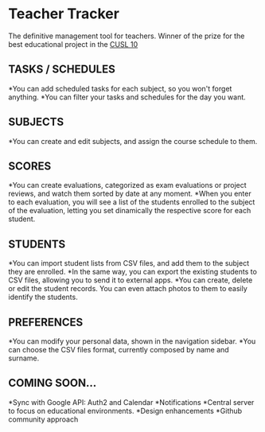 # Teacher Tracker
The definitive management tool for teachers.
Winner of the prize for the best educational project in the [CUSL 10](https://www.concursosoftwarelibre.org/1516/node/40)

## TASKS / SCHEDULES
*You can add scheduled tasks for each subject, so you won't forget anything.
*You can filter your tasks and schedules for the day you want.

## SUBJECTS
*You can create and edit subjects, and assign the course schedule to them.

## SCORES
*You can create evaluations, categorized as exam evaluations or project reviews, and watch them sorted by date at any moment.
*When you enter to each evaluation, you will see a list of the students enrolled to the subject of the evaluation, letting you set dinamically the respective score for each student.

## STUDENTS
*You can import student lists from CSV files, and add them to the subject they are enrolled.
*In the same way, you can export the existing students to CSV files, allowing you to send it to external apps.
*You can create, delete or edit the student records. You can even attach photos to them to easily identify the students.

## PREFERENCES
*You can modify your personal data, shown in the navigation sidebar.
*You can choose the CSV files format, currently composed by name and surname.

## COMING SOON...
*Sync with Google API: Auth2 and Calendar
*Notifications
*Central server to focus on educational environments.
*Design enhancements
*Github community approach
